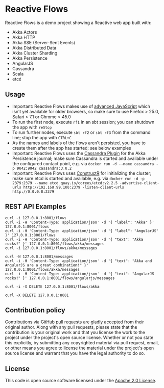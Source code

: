 # Reactive Flows #

Reactive Flows is a demo project showing a Reactive web app built with:

- Akka Actors
- Akka HTTP
- Akka SSE (Server-Sent Events)
- Akka Distributed Data
- Akka Cluster Sharding
- Akka Persistence
- AngularJS
- Cassandra
- Scala
- etcd

## Usage

- Important: Reactive Flows makes use of [advanced JavaScript](https://developer.mozilla.org/en-US/docs/Web/JavaScript/Reference/Global_Objects/Array/find) which isn't yet available for older browsers, so make sure to use Firefox > 25.0, Safari > 7.1 or Chrome > 45.0
- To run the first node, execute `rf1` in an sbt session; you can shutdown the app with `reStop`
- To run further nodes, execute `sbt rf2` or `sbt rf3` from the command line; stop the app with `CTRL+C`
- As the names and labels of the flows aren't persisted, you have to create them after the app has started; see below examples
- Important: Reactive Flows uses the [Cassandra Plugin](https://github.com/krasserm/akka-persistence-cassandra) for the Akka Persistence journal; make sure Cassandra is started and available under the configured contact point, e.g. via `docker run -d --name cassandra -p 9042:9042 cassandra:3.0.2`
- Important: Reactive Flows uses [ConstructR](https://github.com/hseeberger/constructr) for initializing the cluster; make sure etcd is started and available, e.g. via `docker run -d -p 2379:2379 --name etcd quay.io/coreos/etcd:v2.2.5 -advertise-client-urls http://192.168.99.100:2379 -listen-client-urls http://0.0.0.0:2379`

## REST API Examples ##

```
curl -i 127.0.0.1:8001/flows
curl -i -H 'Content-Type: application/json' -d '{ "label": "Akka" }' 127.0.0.1:8001/flows
curl -i -H 'Content-Type: application/json' -d '{ "label": "AngularJS" }' 127.0.0.1:8001/flows
curl -i -H 'Content-Type: application/json' -d '{ "text": "Akka rocks!" }' 127.0.0.1:8001/flows/akka/messages
curl -i 127.0.0.1:8001/flows/akka/messages

curl -N 127.0.0.1:8001/messages
curl -i -H 'Content-Type: application/json' -d '{ "text": "Akka and AngularJS are a great combination!" }' 127.0.0.1:8001/flows/akka/messages
curl -i -H 'Content-Type: application/json' -d '{ "text": "AngularJS rocks!" }' 127.0.0.1:8001/flows/angularjs/messages

curl -i -X DELETE 127.0.0.1:8001/flows/akka

curl -X DELETE 127.0.0.1:8001
```

## Contribution policy ##

Contributions via GitHub pull requests are gladly accepted from their original author. Along with any pull requests, please state that the contribution is your original work and that you license the work to the project under the project's open source license. Whether or not you state this explicitly, by submitting any copyrighted material via pull request, email, or other means you agree to license the material under the project's open source license and warrant that you have the legal authority to do so.

## License ##

This code is open source software licensed under the [Apache 2.0 License]("http://www.apache.org/licenses/LICENSE-2.0.html").
